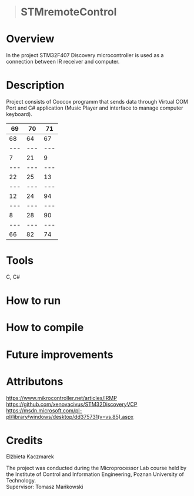 ># STMremoteControl

# Overview
In the project STM32F407 Discovery microcontroller is used as a connection between IR receiver and computer.

# Description
Project consists of Coocox programm that sends data through Virtual COM Port and C# application (Music Player and interface to manage computer keyboard).

 69 | 70 | 71 
--- | --- | ---
 68 | 64 | 67 |
--- | --- | ---
  7 | 21 |  9 |
--- | --- | ---
 22 | 25 | 13 |
--- | --- | ---
 12 | 24 | 94 |
--- | --- | ---
  8 | 28 | 90 |
--- | --- | ---
 66 | 82 | 74 |

# Tools
C, C#

# How to run

# How to compile

# Future improvements


# Attributons
https://www.mikrocontroller.net/articles/IRMP <br />
https://github.com/xenovacivus/STM32DiscoveryVCP
https://msdn.microsoft.com/pl-pl/library/windows/desktop/dd375731(v=vs.85).aspx

# Credits
Elżbieta Kaczmarek <br />

The project was conducted during the Microprocessor Lab course held by the Institute of Control and Information Engineering, Poznan University of Technology. <br />
Supervisor: Tomasz Mańkowski




